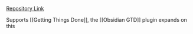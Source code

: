 [Repository Link](https://github.com/larslockefeer/obsidian-plugin-todo)


Supports [[Getting Things Done]], the [[Obsidian GTD]] plugin expands on this

